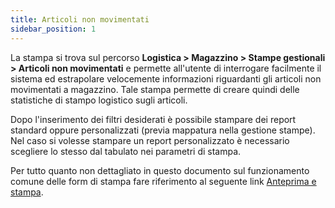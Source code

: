 ```yaml
---
title: Articoli non movimentati
sidebar_position: 1
---
```


La stampa si trova sul percorso **Logistica > Magazzino  >  Stampe gestionali > Articoli non movimentati** e permette all'utente di interrogare facilmente il sistema ed estrapolare velocemente informazioni riguardanti gli articoli non movimentati a magazzino. Tale stampa permette di creare quindi delle statistiche di stampo logistico sugli articoli.

Dopo l'inserimento dei filtri desiderati è possibile stampare dei report standard oppure personalizzati (previa mappatura nella gestione stampe). Nel caso si volesse stampare un report personalizzato è necessario scegliere lo stesso dal tabulato nei parametri di stampa.

Per tutto quanto non dettagliato in questo documento sul funzionamento comune delle form di stampa fare riferimento al seguente link [Anteprima e stampa](/docs/guide/operations-with-data/reports).
